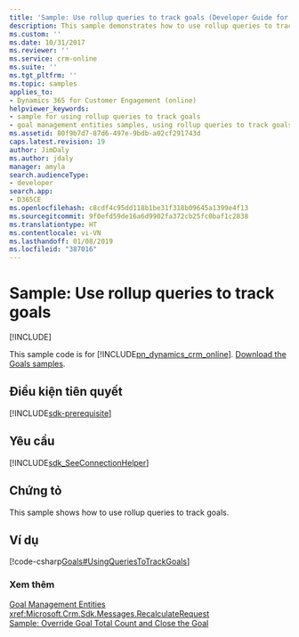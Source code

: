 ```yaml
---
title: 'Sample: Use rollup queries to track goals (Developer Guide for Dynamics 365 for Customer Engagement)| MicrosoftDocs'
description: This sample demonstrates how to use rollup queries to track goals
ms.custom: ''
ms.date: 10/31/2017
ms.reviewer: ''
ms.service: crm-online
ms.suite: ''
ms.tgt_pltfrm: ''
ms.topic: samples
applies_to:
- Dynamics 365 for Customer Engagement (online)
helpviewer_keywords:
- sample for using rollup queries to track goals
- goal management entities samples, using rollup queries to track goals
ms.assetid: 80f9b7d7-87d6-497e-9bdb-a02cf291743d
caps.latest.revision: 19
author: JimDaly
ms.author: jdaly
manager: amyla
search.audienceType:
- developer
search.app:
- D365CE
ms.openlocfilehash: c8cdf4c95dd118b1be31f318b09645a1399e4f13
ms.sourcegitcommit: 9f0efd59de16a6d9902fa372cb25fc0baf1c2838
ms.translationtype: HT
ms.contentlocale: vi-VN
ms.lasthandoff: 01/08/2019
ms.locfileid: "387016"
---
```

# <a name="sample-use-rollup-queries-to-track-goals"></a>Sample: Use rollup queries to track goals

[!INCLUDE[](../includes/cc_applies_to_update_9_0_0.md)]

This sample code is for [!INCLUDE[pn_dynamics_crm_online](../includes/pn-dynamics-crm-online.md)]. [Download the Goals samples](https://code.msdn.microsoft.com/Goals-Samples-539b2a34).

## <a name="prerequisites"></a>Điều kiện tiên quyết
[!INCLUDE[sdk-prerequisite](../includes/sdk-prerequisite.md)]
   
## <a name="requirements"></a>Yêu cầu  
[!INCLUDE[sdk_SeeConnectionHelper](../includes/sdk-seeconnectionhelper.md)]
  
## <a name="demonstrates"></a>Chứng tỏ  
 This sample shows how to use rollup queries to track goals.  
  
## <a name="example"></a>Ví dụ  
 [!code-csharp[Goals#UsingQueriesToTrackGoals](../snippets/csharp/CRMV8/goals/cs/usingqueriestotrackgoals.cs#usingqueriestotrackgoals)]  
  
### <a name="see-also"></a>Xem thêm  
 [Goal Management Entities](goal-management-entities.md)   
 <xref:Microsoft.Crm.Sdk.Messages.RecalculateRequest>   
 [Sample: Override Goal Total Count and Close the Goal](sample-override-goal-total-count-close-goal.md)
